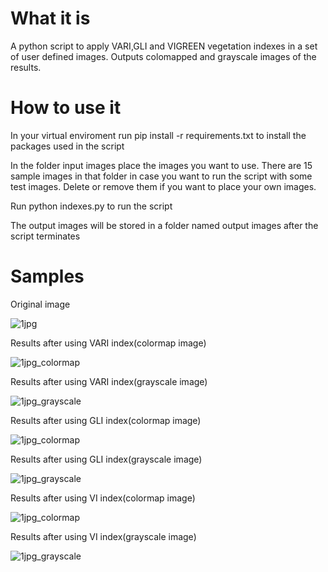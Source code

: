 # What it is 
A python script to apply VARI,GLI and VIGREEN vegetation indexes in a set of user defined images. Outputs colomapped and grayscale images of the results. 

# How to use it 
In your virtual enviroment run pip install -r requirements.txt to install the packages used in the script 

In the folder input images place the images you want to use. There are 15 sample images in that folder in case you want to run the script with some test images. Delete or remove
them if you want to place your own images. 

Run python indexes.py to run the script 

The output images will be stored in a folder named output images after the script terminates 

# Samples 

Original image 

![1jpg](https://user-images.githubusercontent.com/40547620/204758001-c4555d10-e141-4eb9-b8af-a6aae857131f.jpg)

Results after using VARI index(colormap image)

![1jpg_colormap](https://user-images.githubusercontent.com/40547620/204758097-9da6bd5d-378d-4abf-9f72-01f9d9db26af.jpg)

Results after using VARI index(grayscale image) 

![1jpg_grayscale](https://user-images.githubusercontent.com/40547620/204758200-dbdb494a-204d-4fb8-8d67-dd3c00781840.jpg)

Results after using GLI index(colormap image) 

![1jpg_colormap](https://user-images.githubusercontent.com/40547620/204758805-f73ede45-09af-4096-a9fb-954059a76459.jpg)

Results after using GLI index(grayscale image)

![1jpg_grayscale](https://user-images.githubusercontent.com/40547620/204758430-c6e3fcbb-4912-4681-8c68-ace23920811e.jpg)

Results after using VI index(colormap image) 

![1jpg_colormap](https://user-images.githubusercontent.com/40547620/204758488-de586954-7732-47c0-881e-ae9d18927fbb.jpg)

Results after using VI index(grayscale image) 

![1jpg_grayscale](https://user-images.githubusercontent.com/40547620/204758588-5589c384-cbd0-45af-8158-e314e2fc88ee.jpg)



